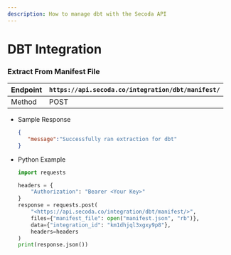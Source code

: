 ```yaml
---
description: How to manage dbt with the Secoda API
---
```


# DBT Integration

### Extract From Manifest File

| Endpoint | `https://api.secoda.co/integration/dbt/manifest/`  |
| -------- | -------------------------------------------------- |
| Method   | POST                                               |

*   Sample Response

    ```json
    {
       "message":"Successfully ran extraction for dbt"
    }
    ```
*   Python Example

    ```python
    import requests

    headers = {
        "Authorization": "Bearer <Your Key>"
    }
    response = requests.post(
    	"<https://api.secoda.co/integration/dbt/manifest/>",
    	files={"manifest_file": open("manifest.json", "rb")},
    	data={"integration_id": "km1dhjql3xgxy9p8"},
    	headers=headers
    )
    print(response.json())
    ```
